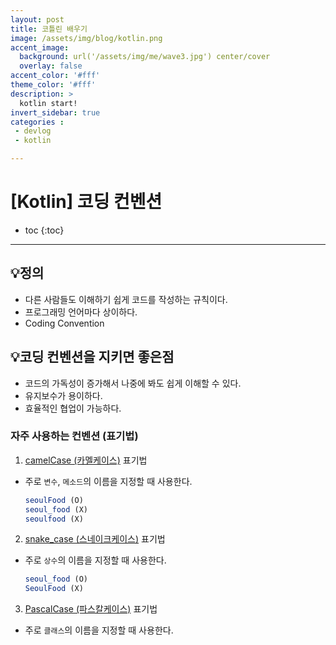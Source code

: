 ```yaml
---
layout: post
title: 코틀린 배우기
image: /assets/img/blog/kotlin.png
accent_image: 
  background: url('/assets/img/me/wave3.jpg') center/cover
  overlay: false
accent_color: '#fff'
theme_color: '#fff'
description: >
  kotlin start!
invert_sidebar: true
categories :
 - devlog	
 - kotlin

---
```


# [Kotlin] 코딩 컨벤션



* toc
{:toc}
---





## 💡정의

- 다른 사람들도 이해하기 쉽게 코드를 작성하는 규칙이다.
- 프로그래밍 언어마다 상이하다.
- Coding Convention



## 💡코딩 컨벤션을 지키면 좋은점

- 코드의 가독성이 증가해서 나중에 봐도 쉽게 이해할 수 있다.
- 유지보수가 용이하다.
- 효율적인 협업이 가능하다.



### 자주 사용하는 컨벤션 (표기법)

1) [camelCase (카멜케이스)](https://ko.wikipedia.org/wiki/카멜_표기법) 표기법

- 주로 `변수`, `메소드`의 이름을 지정할 때 사용한다.

  ```jsx
  seoulFood (O)
  seoul_food (X)
  seoulfood (X)
  ```

2. [snake_case (스네이크케이스)](https://ko.wikipedia.org/wiki/스네이크_표기법) 표기법

- 주로 `상수`의 이름을 지정할 때 사용한다.

  ```jsx
  seoul_food (O)
  SeoulFood (X)
  ```

3. [PascalCase (파스칼케이스)](https://en.wiktionary.org/wiki/Pascal_case) 표기법

- 주로 `클래스`의 이름을 지정할 때 사용한다.
